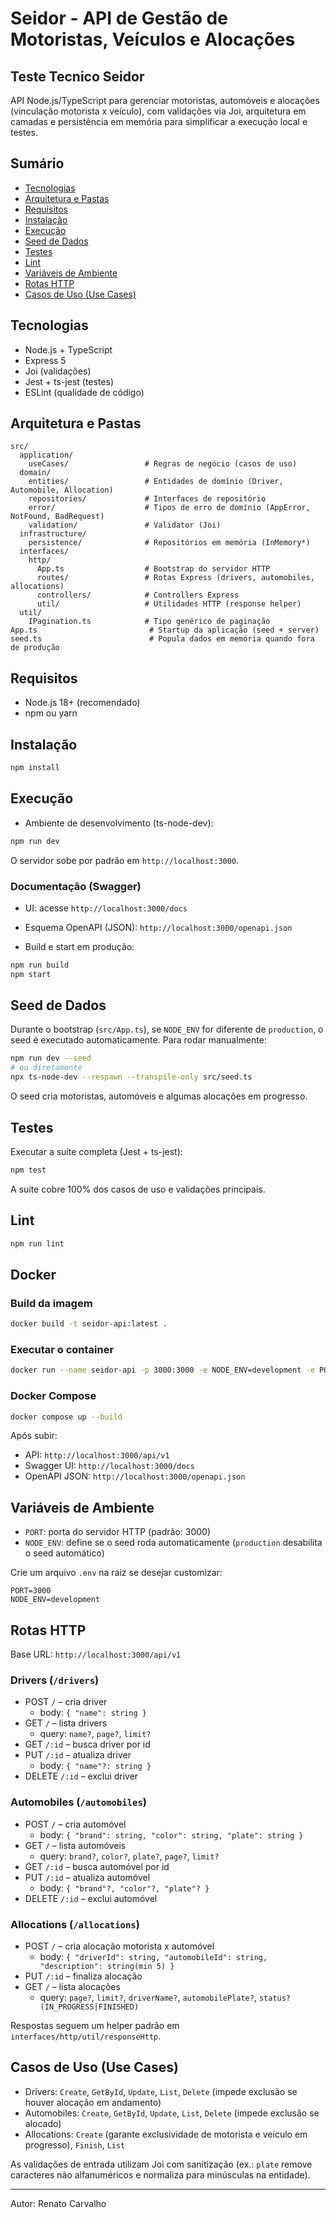 # Seidor - API de Gestão de Motoristas, Veículos e Alocações
## Teste Tecnico Seidor

API Node.js/TypeScript para gerenciar motoristas, automóveis e alocações (vinculação motorista x veículo), com validações via Joi, arquitetura em camadas e persistência em memória para simplificar a execução local e testes.

## Sumário
- [Tecnologias](#tecnologias)
- [Arquitetura e Pastas](#arquitetura-e-pastas)
- [Requisitos](#requisitos)
- [Instalação](#instalação)
- [Execução](#execução)
- [Seed de Dados](#seed-de-dados)
- [Testes](#testes)
- [Lint](#lint)
- [Variáveis de Ambiente](#variáveis-de-ambiente)
- [Rotas HTTP](#rotas-http)
- [Casos de Uso (Use Cases)](#casos-de-uso-use-cases)

## Tecnologias
- Node.js + TypeScript
- Express 5
- Joi (validações)
- Jest + ts-jest (testes)
- ESLint (qualidade de código)

## Arquitetura e Pastas
```
src/
  application/
    useCases/                 # Regras de negócio (casos de uso)
  domain/
    entities/                 # Entidades de domínio (Driver, Automobile, Allocation)
    repositories/             # Interfaces de repositório
    error/                    # Tipos de erro de domínio (AppError, NotFound, BadRequest)
    validation/               # Validator (Joi)
  infrastructure/
    persistence/              # Repositórios em memória (InMemory*)
  interfaces/
    http/
      App.ts                  # Bootstrap do servidor HTTP
      routes/                 # Rotas Express (drivers, automobiles, allocations)
      controllers/            # Controllers Express
      util/                   # Utilidades HTTP (response helper)
  util/
    IPagination.ts            # Tipo genérico de paginação
App.ts                         # Startup da aplicação (seed + server)
seed.ts                        # Popula dados em memória quando fora de produção
```

## Requisitos
- Node.js 18+ (recomendado)
- npm ou yarn

## Instalação
```bash
npm install
```

## Execução
- Ambiente de desenvolvimento (ts-node-dev):
```bash
npm run dev
```
O servidor sobe por padrão em `http://localhost:3000`.

### Documentação (Swagger)
- UI: acesse `http://localhost:3000/docs`
- Esquema OpenAPI (JSON): `http://localhost:3000/openapi.json`

- Build e start em produção:
```bash
npm run build
npm start
```

## Seed de Dados
Durante o bootstrap (`src/App.ts`), se `NODE_ENV` for diferente de `production`, o seed é executado automaticamente. Para rodar manualmente:
```bash
npm run dev --seed
# ou diretamente
npx ts-node-dev --respawn --transpile-only src/seed.ts
```
O seed cria motoristas, automóveis e algumas alocações em progresso.

## Testes
Executar a suíte completa (Jest + ts-jest):
```bash
npm test
```
A suíte cobre 100% dos casos de uso e validações principais.

## Lint
```bash
npm run lint
```

## Docker

### Build da imagem
```bash
docker build -t seidor-api:latest .
```

### Executar o container
```bash
docker run --name seidor-api -p 3000:3000 -e NODE_ENV=development -e PORT=3000 seidor-api:latest
```

### Docker Compose
```bash
docker compose up --build
```

Após subir:
- API: `http://localhost:3000/api/v1`
- Swagger UI: `http://localhost:3000/docs`
- OpenAPI JSON: `http://localhost:3000/openapi.json`

## Variáveis de Ambiente
- `PORT`: porta do servidor HTTP (padrão: 3000)
- `NODE_ENV`: define se o seed roda automaticamente (`production` desabilita o seed automático)

Crie um arquivo `.env` na raiz se desejar customizar:
```
PORT=3000
NODE_ENV=development
```

## Rotas HTTP
Base URL: `http://localhost:3000/api/v1`

### Drivers (`/drivers`)
- POST `/` – cria driver
  - body: `{ "name": string }`
- GET `/` – lista drivers
  - query: `name?`, `page?`, `limit?`
- GET `/:id` – busca driver por id
- PUT `/:id` – atualiza driver
  - body: `{ "name"?: string }`
- DELETE `/:id` – exclui driver

### Automobiles (`/automobiles`)
- POST `/` – cria automóvel
  - body: `{ "brand": string, "color": string, "plate": string }`
- GET `/` – lista automóveis
  - query: `brand?`, `color?`, `plate?`, `page?`, `limit?`
- GET `/:id` – busca automóvel por id
- PUT `/:id` – atualiza automóvel
  - body: `{ "brand"?, "color"?, "plate"? }`
- DELETE `/:id` – exclui automóvel

### Allocations (`/allocations`)
- POST `/` – cria alocação motorista x automóvel
  - body: `{ "driverId": string, "automobileId": string, "description": string(min 5) }`
- PUT `/:id` – finaliza alocação
- GET `/` – lista alocações
  - query: `page?`, `limit?`, `driverName?`, `automobilePlate?`, `status? (IN_PROGRESS|FINISHED)`

Respostas seguem um helper padrão em `interfaces/http/util/responseHttp`.

## Casos de Uso (Use Cases)
- Drivers: `Create`, `GetById`, `Update`, `List`, `Delete` (impede exclusão se houver alocação em andamento)
- Automobiles: `Create`, `GetById`, `Update`, `List`, `Delete` (impede exclusão se alocado)
- Allocations: `Create` (garante exclusividade de motorista e veículo em progresso), `Finish`, `List`

As validações de entrada utilizam Joi com sanitização (ex.: `plate` remove caracteres não alfanuméricos e normaliza para minúsculas na entidade).

---
Autor: Renato Carvalho
